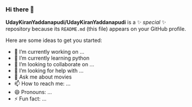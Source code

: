 ### Hi there 👋

**UdayKiranYaddanapudi/UdayKiranYaddanapudi** is a ✨ _special_ ✨ repository because its `README.md` (this file) appears on your GitHub profile.

Here are some ideas to get you started:

- 🔭 I’m currently working on ...
- 🌱 I’m currently learning python
- 👯 I’m looking to collaborate on ...
- 🤔 I’m looking for help with ...
- 💬 Ask me about movies
- 📫 How to reach me: ...
- 😄 Pronouns: ...
- ⚡ Fun fact: ...

